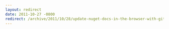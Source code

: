 ```yaml
---
layout: redirect
date: 2011-10-27 -0800
redirect: /archive/2011/10/28/update-nuget-docs-in-the-browser-with-github.aspx/
---
```

